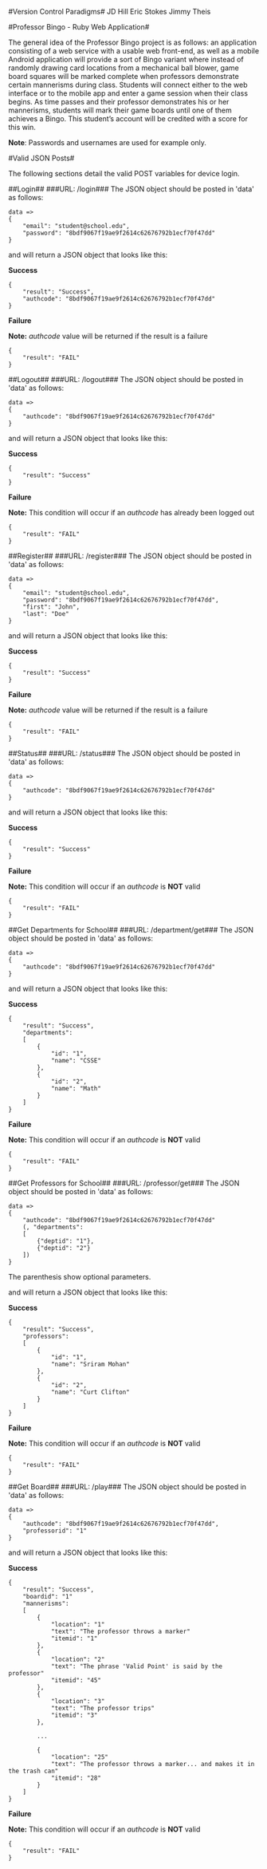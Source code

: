 #Version Control Paradigms#
JD Hill
Eric Stokes
Jimmy Theis

#Professor Bingo - Ruby Web Application#

The general idea of the Professor Bingo project is as follows: an application consisting of a web service with a usable web front-end, as well as a mobile Android application will provide a sort of Bingo variant where instead of randomly drawing card locations from a mechanical ball blower, game board squares will be marked complete when professors demonstrate certain mannerisms during class. Students will connect either to the web interface or to the mobile app and enter a game session when their class begins. As time passes and their professor demonstrates his or her mannerisms, students will mark their game boards until one of them achieves a Bingo. This student’s account will be credited with a score for this win.

__Note__: Passwords and usernames are used for example only.

#Valid JSON Posts#

The following sections detail the valid POST variables for device login.

##Login##
###URL: /login###
The JSON object should be posted in 'data' as follows:

    data => 
    {
        "email": "student@school.edu", 
        "password": "8bdf9067f19ae9f2614c62676792b1ecf70f47dd"
    }

and will return a JSON object that looks like this:

__Success__

    {
        "result": "Success", 
        "authcode": "8bdf9067f19ae9f2614c62676792b1ecf70f47dd"
    }

__Failure__

__Note:__ _authcode_ value will be returned if the result is a failure

    {
        "result": "FAIL"
    }

##Logout##
###URL: /logout###
The JSON object should be posted in 'data' as follows:

    data => 
    {
        "authcode": "8bdf9067f19ae9f2614c62676792b1ecf70f47dd"
    }

and will return a JSON object that looks like this:

__Success__

    {
        "result": "Success"
    }

__Failure__

__Note:__ This condition will occur if an _authcode_ has already been logged out 

    {
        "result": "FAIL"
    }

##Register##
###URL: /register###
The JSON object should be posted in 'data' as follows:

    data => 
    {
        "email": "student@school.edu", 
        "password": "8bdf9067f19ae9f2614c62676792b1ecf70f47dd",
        "first": "John",
        "last": "Doe"
    }

and will return a JSON object that looks like this:

__Success__

    {
        "result": "Success"
    }

__Failure__

__Note:__ _authcode_ value will be returned if the result is a failure

    {
        "result": "FAIL"
    }

##Status##
###URL: /status###
The JSON object should be posted in 'data' as follows:

    data => 
    {
        "authcode": "8bdf9067f19ae9f2614c62676792b1ecf70f47dd"
    }

and will return a JSON object that looks like this:

__Success__

    {
        "result": "Success"
    }

__Failure__

__Note:__ This condition will occur if an _authcode_ is __NOT__ valid

    {
        "result": "FAIL"
    }

##Get Departments for School##
###URL: /department/get###
The JSON object should be posted in 'data' as follows:

    data => 
    {
        "authcode": "8bdf9067f19ae9f2614c62676792b1ecf70f47dd"
    }

and will return a JSON object that looks like this:

__Success__

    {
        "result": "Success", 
        "departments": 
        [
            {
                "id": "1", 
                "name": "CSSE"
            }, 
            {
                "id": "2", 
                "name": "Math"
            }
        ]
    }

__Failure__

__Note:__ This condition will occur if an _authcode_ is __NOT__ valid

    {
        "result": "FAIL"
    }

##Get Professors for School##
###URL: /professor/get###
The JSON object should be posted in 'data' as follows:

    data => 
    {
        "authcode": "8bdf9067f19ae9f2614c62676792b1ecf70f47dd"
        (, "departments": 
        [
            {"deptid": "1"}, 
            {"deptid": "2"}
        ])
    }

The parenthesis show optional parameters.

and will return a JSON object that looks like this:

__Success__

    {
        "result": "Success", 
        "professors": 
        [
            {
                "id": "1",
                "name": "Sriram Mohan"
            },
            {
                "id": "2",
                "name": "Curt Clifton"
            }
        ]
    }

__Failure__

__Note:__ This condition will occur if an _authcode_ is __NOT__ valid

    {
        "result": "FAIL"
    }


##Get Board##
###URL: /play###
The JSON object should be posted in 'data' as follows:

    data => 
    {
        "authcode": "8bdf9067f19ae9f2614c62676792b1ecf70f47dd", 
        "professorid": "1"
    }

and will return a JSON object that looks like this:

__Success__

    {
        "result": "Success",
        "boardid": "1"
        "mannerisms": 
        [
            {
                "location": "1"
                "text": "The professor throws a marker"
                "itemid": "1"
            },
            {
                "location": "2"
                "text": "The phrase 'Valid Point' is said by the professor"
                "itemid": "45"
            },
            {
                "location": "3"
                "text": "The professor trips"
                "itemid": "3"
            },
            
            ...
            
            {
                "location": "25"
                "text": "The professor throws a marker... and makes it in the trash can"
                "itemid": "28"
            }
        ]
    }

__Failure__

__Note:__ This condition will occur if an _authcode_ is __NOT__ valid

    {
        "result": "FAIL"
    }
